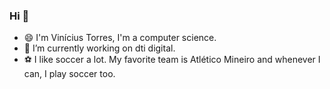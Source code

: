 ### Hi 🤙

<!--
**viniciusts/viniciusts** is a ✨ _special_ ✨ repository because its `README.md` (this file) appears on your GitHub profile.

Here are some ideas to get you started:

- 🔭 I’m currently working on ...
- 🌱 I’m currently learning ...
- 👯 I’m looking to collaborate on ...
- 🤔 I’m looking for help with ...
- 💬 Ask me about ...
- 📫 How to reach me: ...
- 😄 Pronouns: ...
- ⚡ Fun fact: ...
-->

- 😄 I'm Vinícius Torres, I'm a computer science.
- 🔭 I’m currently working on dti digital.
- ⚽ I like soccer a lot. My favorite team is Atlético Mineiro and whenever I can, I play soccer too.

